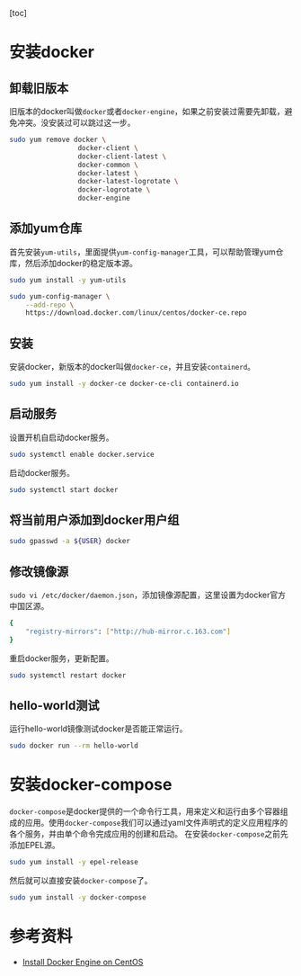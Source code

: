 [toc]

# 安装docker

## 卸载旧版本

旧版本的docker叫做`docker`或者`docker-engine`，如果之前安装过需要先卸载，避免冲突。没安装过可以跳过这一步。

```bash
sudo yum remove docker \
                 docker-client \
                 docker-client-latest \
                 docker-common \
                 docker-latest \
                 docker-latest-logrotate \
                 docker-logrotate \
                 docker-engine
```

## 添加yum仓库

首先安装`yum-utils`，里面提供`yum-config-manager`工具，可以帮助管理yum仓库，然后添加docker的稳定版本源。

```bash
sudo yum install -y yum-utils

sudo yum-config-manager \
    --add-repo \
    https://download.docker.com/linux/centos/docker-ce.repo
```

## 安装

安装docker，新版本的docker叫做`docker-ce`，并且安装`containerd`。

```bash
sudo yum install -y docker-ce docker-ce-cli containerd.io
```

## 启动服务

设置开机自启动docker服务。

```bash
sudo systemctl enable docker.service
```

启动docker服务。

```bash
sudo systemctl start docker
```

## 将当前用户添加到docker用户组

```bash
sudo gpasswd -a ${USER} docker
```

## 修改镜像源

`sudo vi /etc/docker/daemon.json`，添加镜像源配置，这里设置为docker官方中国区源。

```bash
{
    "registry-mirrors": ["http://hub-mirror.c.163.com"]
}
```

重启docker服务，更新配置。

```bash
sudo systemctl restart docker
```

## hello-world测试

运行hello-world镜像测试docker是否能正常运行。

```bash
sudo docker run --rm hello-world
```

# 安装docker-compose

`docker-compose`是docker提供的一个命令行工具，用来定义和运行由多个容器组成的应用。使用`docker-compose`我们可以通过yaml文件声明式的定义应用程序的各个服务，并由单个命令完成应用的创建和启动。
在安装`docker-compose`之前先添加EPEL源。

```bash
sudo yum install -y epel-release
```

然后就可以直接安装`docker-compose`了。

```bash
sudo yum install -y docker-compose
```

# 参考资料

- [Install Docker Engine on CentOS](https://docs.docker.com/engine/install/centos/)